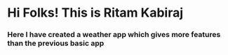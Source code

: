 <h1>Hi Folks! This is Ritam Kabiraj</h1>
<h3>Here I have created a weather app which gives more features than the previous basic app</h3>
